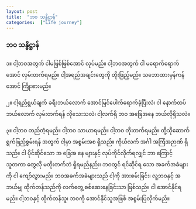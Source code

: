 ```yaml
---
layout: post
title:  "ဘဝ သန္ဓိဋ္ဌာန်"
categories:  ["Life journey"]
---
```



### ဘဝ သန္ဓိဋ္ဌာန်

၁။ ငါ့ဘဝအတွက် ငါမဖြစ်ဖြစ်အောင် လုပ်မည်။ ငါ့ဘဝအတွက် ငါ မရောက်ရောက်အောင် လှမ်းတက်ရမည်။ ငါ့အရည်အချင်းတွေကို တိုးဖြည့်မည်။ သဘောထားမှန်ကန်အောင် ကြိုးစားမည်။


၂။ ငါ့ရည်ရွယ်ချက် ခရီးဘယ်လောက် အောင်မြင်ပေါက်ရောက်ခဲ့ပြီးလဲ၊ ငါ နောက်ထပ် ဘယ်လောက် လှမ်းတက်ရန် လိုသေးသလဲ၊ ငါ့လက်ရှိ ဘဝ အခြေအနေ ဘယ်လိုရှိသလဲ။

<!-- more -->

၃။ ငါ့ဘဝ တည်တံ့ရမည်။ ငါ့ဘဝ သာယာရမည်။ ငါ့ဘဝ တိုးတက်ရမည်။ ထို့သိုဆောက်ရွက်ဖြည့်စွမ်းရန် အတွက် ငါ့မှာ အစွမ်းအစ ရှိသည်။ ကိုယ်လက် အင်္ဂါ အကြံအဉာဏ် ရှိသည်။ ငါ ပိုင်ဆိုင်သော အ ခြေအ နေ များနှင့် လုပ်ကိုင်လိုက်ရလျှင် ဘာ ကြောင့် သူတကာ တွေလို မတိုးတက်ဘဲ ရှိရမည်နည်း၊ ဘဝတွင် ရင်ဆိုင်ရ သော အခက်အခဲများကို ငါ ကျော်လွှားမည်။ ဘဝအခက်အခဲများသည် ငါ့ကို အားစမ်းခြင်း၊ လူ့ဘဝနှင့် အဘယ်မျှ  ထိုက်တန်သည်ကို လက်တွေ့ စစ်ဆေးနေခြင်းသာ ဖြစ်သည်။ ငါ အောင်နိုင်ရမည်။ ငါ့ဘဝနှင့် ထိုက်တန်သူ၊ ဘဝကို အောင်နိုင်သူအဖြစ် အစွမ်းပြလိုက်မည်။
